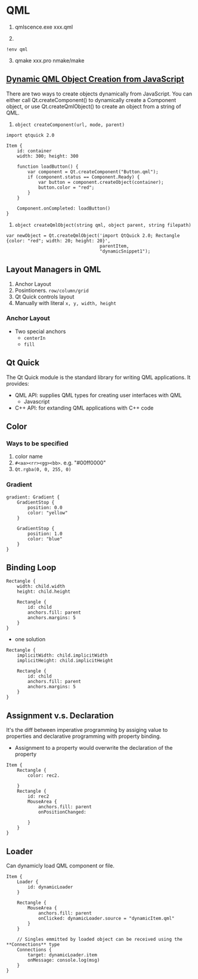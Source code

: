 # QML


1. qmlscence.exe xxx.qml

2. 
```
!env qml
```
3. qmake xxx.pro
nmake/make

## [Dynamic QML Object Creation from JavaScript](https://doc.qt.io/qt-5/qtqml-javascript-dynamicobjectcreation.html)


There are two ways to create objects dynamically from JavaScript.
You can either call Qt.createComponent() to dynamically create a Component object, 
or use Qt.createQmlObject() to create an object from a string of QML.

1. `object createComponent(url, mode, parent)`

```
import qtquick 2.0

Item {
    id: container
    width: 300; height: 300

    function loadButton() {
        var component = Qt.createComponent("Button.qml");
        if (component.status == Component.Ready) {
            var button = component.createObject(container);
            button.color = "red";
        }
    }

    Component.onCompleted: loadButton()
}
```

1. `object createQmlObject(string qml, object parent, string filepath)`

```
var newObject = Qt.createQmlObject('import QtQuick 2.0; Rectangle {color: "red"; width: 20; height: 20}',
                                   parentItem,
                                   "dynamicSnippet1");
```


## Layout Managers in QML

1. Anchor Layout
1. Posintioners. `row/column/grid`
1. Qt Quick controls layout
1. Manually with literal `x, y, width, height`

### Anchor Layout

- Two special anchors
  - `centerIn`
  - `fill`


## Qt Quick

The Qt Quick module is the standard library for writing QML applications. It provides:
  - QML API: supplies QML types for creating user interfaces with QML
    - Javascript
  - C++ API: for extanding QML applications with C++ code

## Color

### Ways to be specified

1. color name
2. `#<aa><rr><gg><bb>`. e.g. "#00ff0000"
3. `Qt.rgba(0, 0, 255, 0)`

### Gradient

```
gradient: Gradient {
	GradientStop {
		position: 0.0
		color: "yellow"
	}

	GradientStop {
		position: 1.0
		color: "blue"
	}
}
```

## Binding Loop

```
Rectangle {
	width: child.width
	height: child.height

	Rectangle {
		id: child
		anchors.fill: parent
		anchors.margins: 5
	}
}
```

- one solution

```
Rectangle {
	implicitWidth: child.implicitWidth
	implicitHeight: child.implicitHeight

	Rectangle {
		id: child
		anchors.fill: parent
		anchors.margins: 5
	}
}
```

## Assignment v.s. Declaration

It's the diff between imperative programming by assiging value to properties and declarative programming with property binding.

- Assignment to a property would overwrite the declaration of the property
```
Item {
	Rectangle {
		color: rec2.

	}
	Rectangle {
		id: rec2
		MouseArea {
			anchors.fill: parent
			onPositionChanged: 

		}
	}
}
```

## Loader

Can dynamicly load QML component or file.

```
Item {
	Loader {
		id: dynamicLoader
	}

	Rectangle {
		MouseArea {
			anchors.fill: parent
			onClicked: dynamicLoader.source = "dynamicItem.qml"
		}
	}

	// Singles emmitted by loaded object can be received using the **Connections** type
	Connections {
		target: dynamicLoader.item
		onMessage: console.log(msg)
	}
}
```




















